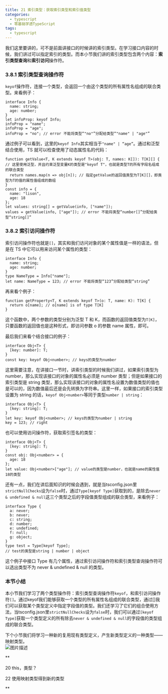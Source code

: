 ```yaml
---
title: 21 索引类型：获取索引类型和索引值类型
categories:
  - typescript 
  - 零基础学透TypeScript
tags: 
  - typescript
---
```


我们这里要讲的，可不是前面讲接口的时候讲的索引类型。在学习接口内容的时候，我们讲过可以指定索引的类型。而本小节我们讲的索引类型包含两个内容：**索引类型查询**和**索引访问**操作符。

### 3.8.1 索引类型查询操作符

`keyof`操作符，连接一个类型，会返回一个由这个类型的所有属性名组成的联合类型。来看例子：

``` {.language-typescript}
interface Info {
  name: string;
  age: number;
}
let infoProp: keyof Info;
infoProp = "name";
infoProp = "age";
infoProp = "no"; // error 不能将类型“"no"”分配给类型“"name" | "age"”
```

通过例子可以看到，这里的`keyof Info`其实相当于`"name" | “age”`。通过和泛型结合使用，TS
就可以检查使用了动态属性名的代码：

``` {.language-typescript}
function getValue<T, K extends keyof T>(obj: T, names: K[]): T[K][] { // 这里使用泛型，并且约束泛型变量K的类型是"keyof T"，也就是类型T的所有字段名组成的联合类型
  return names.map(n => obj[n]); // 指定getValue的返回值类型为T[K][]，即类型为T的值的属性值组成的数组
}
const info = {
  name: "lison",
  age: 18
};
let values: string[] = getValue(info, ["name"]);
values = getValue(info, ["age"]); // error 不能将类型“number[]”分配给类型“string[]”
```

### 3.8.2 索引访问操作符

索引访问操作符也就是`[]`，其实和我们访问对象的某个属性值是一样的语法，但是在
TS 中它可以用来访问某个属性的类型：

``` {.language-typescript}
interface Info {
  name: string;
  age: number;
}
type NameType = Info["name"];
let name: NameType = 123; // error 不能将类型“123”分配给类型“string”
```

再来看个例子：

``` {.language-typescript}
function getProperty<T, K extends keyof T>(o: T, name: K): T[K] {
  return o[name]; // o[name] is of type T[K]
}
```

这个函数中，两个参数的类型分别为泛型 T 和
K，而函数的返回值类型为`T[K]`，只要函数的返回值也是这种形式，即访问参数
o 的参数 name 属性，即可。

最后我们来看个结合接口的例子：

``` {.language-typescript}
interface Obj<T> {
  [key: number]: T;
}
const key: keyof Obj<number>; // keys的类型为number
```

这里需要注意，在讲接口一节时，讲索引类型的时候我们讲过，如果索引类型为
number，那么实现该接口的对象的属性名必须是 number
类型；但是如果接口的索引类型是 string
类型，那么实现该接口的对象的属性名设置为数值类型的值也是可以的，因为数值最后还是会先转换为字符串。这里一样，如果接口的索引类型设置为
string 的话，`keyof Obj<number>`等同于类型`number | string`：

``` {.language-typescript}
interface Obj<T> {
  [key: string]: T;
}
let key: keyof Obj<number>; // keys的类型为number | string
key = 123; // right
```

也可以使用访问操作符，获取索引签名的类型：

``` {.language-typescript}
interface Obj<T> {
  [key: string]: T;
}
const obj: Obj<number> = {
  age: 18
};
let value: Obj<number>["age"]; // value的类型是number，也就是name的属性值18的类型
```

还有一点，我们在讲后面知识的时候会遇到，就是当tsconfig.json里`strictNullChecks`设为`false`时，通过`Type[keyof Type]`获取到的，是除去`never & undefined & null`这三个类型之后的字段值类型组成的联合类型，来看例子：

``` {.language-typescript}
interface Type {
  a: never;
  b: never;
  c: string;
  d: number;
  e: undefined;
  f: null;
  g: object;
}
type test = Type[keyof Type];
// test的类型是string | number | object
```

这个例子中接口 Type
有几个属性，通过索引访问操作符和索引类型查询操作符可以选出类型不为 never
& undefined & null 的类型。

### 本节小结

本小节我们学习了两个类型操作符：索引类型查询操作符`keyof`，和索引访问操作符`[]`。通过keyof我们能够获取一个类型的所有属性名组成的联合类型，通过[]我们可以获取某个类型定义中指定字段值的类型。我们还学习了它们的组合使用方法，当tsconfig.json里`strictNullChecks`设为`false`时，我们可以通过`[keyof Type]`获取一个类型定义的所有除去`never & undefined & null`的字段值的类型组成的联合类型。

下个小节我们将学习一种新的复用现有类型定义，产生新类型定义的一种类型——映射类型。\
 ![图片描述](http://img.mukewang.com/5d034609000117cd16000300.jpg)

[](/read/35/article/357)

**

20 this，类型？

[](/read/35/article/359)

22 使用映射类型得到新的类型

**
